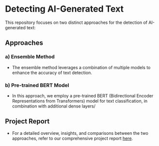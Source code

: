 # Detecting AI-Generated Text

This repository focuses on two distinct approaches for the detection of AI-generated text:

## Approaches

### a) Ensemble Method
   - The ensemble method leverages a combination of multiple models to enhance the accuracy of text detection. 

### b) Pre-trained BERT Model
   - In this approach, we employ a pre-trained BERT (Bidirectional Encoder Representations from Transformers) model for text classification, in combination with additional dense layers/

## Project Report
   - For a detailed overview, insights, and comparisons between the two approaches, refer to our comprehensive project report [here](link_to_your_project_report).
